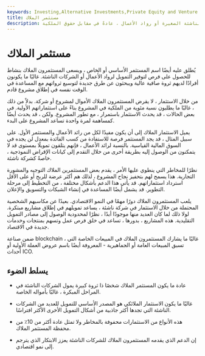 ```yaml
---
keywords: Investing,Alternative Investments,Private Equity and Venture cap,Crypto,Private Equity and vc
title: مستثمر الملاك
description: عادةً ما يكون المستثمر الملاك فردًا ذا ثروة كبيرة يقدم الدعم المالي للشركات الناشئة الصغيرة أو رواد الأعمال ، عادةً في مقابل حقوق الملكية.
---
```


# مستثمر الملاك
يُطلق عليه أيضًا اسم المستثمر الأساسي أو الخاص ، ويسعى المستثمرون الملاك بنشاط للحصول على فرص لتوفير التمويل لرواد الأعمال أو الشركات الناشئة. غالبًا ما يكونون أفرادًا لديهم ثروة صافية عالية ويبحثون عن طرق جديدة لتوسيع ثرواتهم مع المساعدة في الوقت نفسه في إطلاق مشروع قادم.

من خلال الاستثمار ، لا يقرض المستثمرون الملاك الأموال لمشروع أو شركة. بدلاً من ذلك ، غالبًا ما يطلبون نسبة مئوية من الملكية في المشروع بناءً على استثماراتهم الأولية. في بعض الحالات ، قد يحدث الاستثمار باستمرار ، مع تطور المشروع. ولكن ، قد يحدث أيضًا كمساهمة لمرة واحدة تساعد المشروع على البدء.

يميل الاستثمار الملاك إلى أن يكون مفيدًا لكل من رائد الأعمال والمستثمر الأول. على سبيل المثال ، قد يجد المستثمر فرصة للاستفادة من كسب الفائدة بمعدل لن يجده في السوق المالية القياسية. بالنسبة لرائد الأعمال ، فإنهم يتلقون تمويلًا بمستوى قد لا يتمكنون من الوصول إليه بطريقة أخرى من خلال التقدم إلى كيانات الإقراض النموذجية ، خاصةً كشركة ناشئة.

نظرًا للمخاطر التي ينطوي عليها الأمر ، يقدم بعض المستثمرين الملاك التوجيه والمشورة التجارية. هذا يسمح لهم بتحفيز نجاح المشروع ، لذلك هم أكثر عرضة للربح أو على الأقل استرداد استثماراتهم. قد يأتي هذا الدعم بأشكال مختلفة ، من التخطيط إلى مرحلة التطوير. قد يشمل أيضًا المساعدة في إنشاء الشبكات والتسويق والإعلان.

يلعب المستثمرون الملاك دورًا مهمًا في النمو الاقتصادي. بعيدًا عن مكاسبهم الشخصية المحتملة من خلال الاستثمار في شركة ناشئة ، يساعد تمويلهم في إطلاق مشاريع مبتكرة. لولا ذلك لما كان العديد منها موجودًا أبدًا ، نظرًا لمحدودية الوصول إلى مصادر التمويل التقليدية. هذه المشاريع ، بدورها ، تساعد في خلق فرص عمل وتسهم بمنتجات وخدمات جديدة في الاقتصاد.

ضمن صناعة blockchain ، غالبًا ما يشارك المستثمرون الملاك في المبيعات الخاصة التي تسبق المبيعات العامة أو الجماهيرية - المعروفة أيضًا باسم عروض العملة الأولية أو أحداث ICO.

## يسلط الضوء

- عادة ما يكون المستثمر الملاك شخصًا ذا ثروة كبيرة يمول الشركات الناشئة في المراحل المبكرة ، غالبًا بأمواله الخاصة.

- غالبًا ما يكون الاستثمار الملائكي هو المصدر الأساسي للتمويل للعديد من الشركات الناشئة التي تجدها أكثر جاذبية من أشكال التمويل الأخرى الأكثر افتراسًا.

- هذه الأنواع من الاستثمارات محفوفة بالمخاطر ولا تمثل عادة أكثر من 10٪ من محفظة المستثمر الملاك.

- إن الدعم الذي يقدمه المستثمرون الملاك للشركات الناشئة يعزز الابتكار الذي يترجم إلى نمو اقتصادي.

